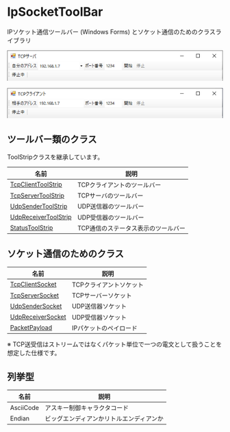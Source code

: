 # IpSocketToolBar
IPソケット通信ツールバー (Windows Forms) とソケット通信のためのクラスライブラリ

![図](README/tcp_server.png)

![図](README/tcp_client.png)

## ツールバー類のクラス

ToolStripクラスを継承しています。 

|  名前  |  説明  |
| ---- | ---- |
| [TcpClientToolStrip](README/TcpClientToolStrip.md)  |  TCPクライアントのツールバー |
| [TcpServerToolStrip](README/TcpServerToolStrip.md)  |  TCPサーバのツールバー |
| [UdpSenderToolStrip](README/UdpSenderToolStrip.md)  |  UDP送信器のツールバー |
| [UdpReceiverToolStrip](README/UdpReceiverToolStrip.md)  |  UDP受信器のツールバー |
| [StatusToolStrip](README/StatusToolStrip.md)  |  TCP通信のステータス表示のツールバー |

## ソケット通信のためのクラス

|  名前  |  説明  |
| ---- | ---- |
| [TcpClientSocket](README/TcpClientSocket.md)  | TCPクライアントソケット |
| [TcpServerSocket](README/TcpServerSocket.md)  | TCPサーバーソケット |
| [UdpSenderSocket](README/UdpSenderSocket.md)  | UDP送信器ソケット |
| [UdpReceiverSocket](README/UdpReceiverSocket.md)  | UDP受信器ソケット |
| [PacketPayload](README/PacketPayload.md)  | IPパケットのペイロード |

※ TCP送受信はストリームではなくパケット単位で一つの電文として扱うことを想定した仕様です。

## 列挙型

|  名前  |  説明  |
| ---- | ---- |
|  AsciiCode  |  アスキー制御キャラクタコード  |
|  Endian  |  ビッグエンディアンかリトルエンディアンか  |

